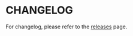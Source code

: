 # CHANGELOG

For changelog, please refer to the [releases](https://github.com/Laminas-Commons/LmcRbac/releases) page.
